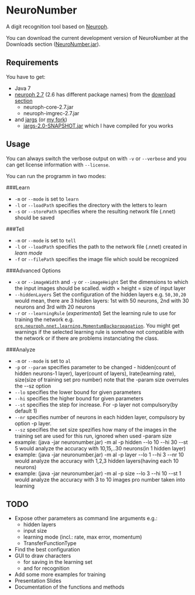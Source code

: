 ﻿NeuroNumber
===========

A digit recognition tool based on [Neuroph](http://neuroph.sourceforge.net/).

You can download the current development version of NeuroNumber at the Downloads section ([NeuroNumber.jar](https://github.com/downloads/white-gecko/NeuroNumber/NeuroNumber.jar)).

Requirements
------------
You have to get:
  * Java 7
  * [neuroph 2.7](http://sourceforge.net/projects/neuroph/files/neuroph-2.7/neuroph-2.7.zip/download) (2.6 has different package names) from the [download section](http://neuroph.sourceforge.net/download.html)
    * neuroph-core-2.7.jar
    * neuroph-imgrec-2.7.jar
  * and [jargs](https://github.com/purcell/jargs) (or [my fork](https://github.com/white-gecko/jargs))
    * [jargs-2.0-SNAPSHOT.jar](https://github.com/downloads/white-gecko/jargs/jargs-2.0-SNAPSHOT.jar)
 which I have compiled for you works

Usage
-----
You can always switch the verbose output on with `-v` or `--verbose` and you can get license information with `--license`.

You can run the programm in two modes:

###Learn
  * `-m` or `--mode` is set to `learn`
  * `-l` or `--loadPath` specifies the directory with the letters to learn
  * `-s` or `--storePath` specifies where the resulting network file (.nnet) should be saved

###Tell
  * `-m` or `--mode` is set to `tell`
  * `-l` or `--loadPath` specifies the path to the network file (.nnet) created in *learn mode*
  * `-f` or `--filePath` specifies the image file which sould be recognized

###Advanced Options
  * `-x` or `--imageWidth` and `-y` or `--imageHeight` Set the dimensions to which the input images should be scalled. width × height = size of input layer
  * `--hiddenLayers` Set the configuration of the hidden layers e.g. `50,30,20` would mean, there are 3 hidden layers: 1st with 50 neurons, 2nd with 30 neurons and 3rd with 20 neurons
  * `-r` or `--learningRule` (*experimental*) Set the learning rule to use for training the network e.g. [`org.neuroph.nnet.learning.MomentumBackpropagation`](http://neuroph.sourceforge.net/javadoc/org/neuroph/nnet/learning/MomentumBackpropagation.html). You might get warnings if the selected learning rule is somehow not compatible with the network or if there are problems instanciating the class.

###Analyze
  * `-m` or `--mode` is set to `al`
  * `-p` or `--param` specifies parameter to be changed - hidden(count of hidden neurons-1 layer), layer(count of layers), lrate(learning rate), size(size of training set pro number)
    note that the -param size overrules the --sz option
  * `--lo` specifies the lower bound for given parameters
  * `--hi` specifies the higher bound for given parameters
  * `--st` specifies the step for increase. For -p layer not compulsory(by default 1)
  * `--nr` specifies number of neurons in each hidden layer, compulsory by option -p layer.
  * `--sz` specifies the set size spezifies how many of the images in the training set are used for this run, ignored when used -param size
  * example: (java -jar neuronumber.jar) -m al -p hidden --lo 10 --hi 30 --st 5 would analyze the accuracy with 10,15,..30 neurons(in 1 hidden layer)
  * example: (java -jar neuronumber.jar) -m al -p layer --lo 1 --hi 3 --nr 10 would analyze the accuracy with 1,2,3 hidden layers(having each 10 neurons)
  * example: (java -jar neuronumber.jar) -m al -p size --lo 3 --hi 10 --st 1 would analyze the accuracy with 3 to 10 images pro number taken into learning



TODO
----

  * Expose other parameters as command line arguments e.g.:
    * hidden layers
    * input size
    * learning mode (incl.: rate, max error, momentum)
    * TransferFunctionType
  * Find the best configuration
  * GUI to draw characters
    * for saving in the learning set
    * and for recognition
  * Add some more examples for training
  * Presentation Slides
  * Documentation of the functions and methods
